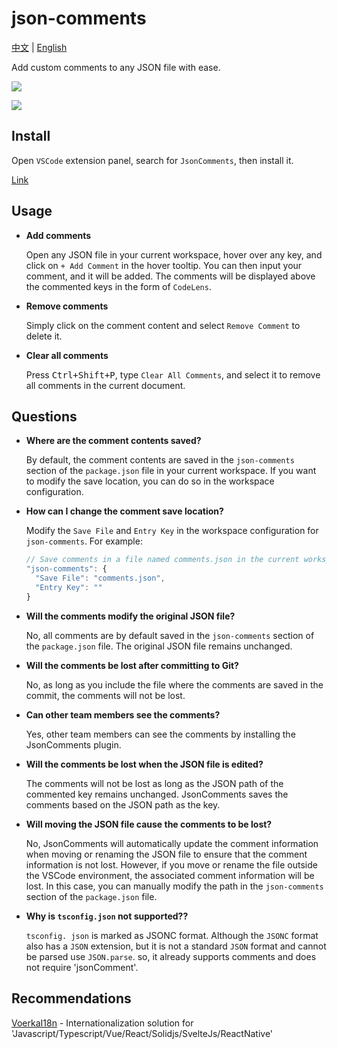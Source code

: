 # json-comments

[中文](./README_CN.md) | [English](./README.md) 

Add custom comments to any JSON file with ease.

![](./preview.gif)

![](./preview2.gif)

## Install

Open `VSCode` extension panel, search for `JsonComments`, then install it.

[Link](https://marketplace.visualstudio.com/items?itemName=wxzhang.json-comments&ssr=false#review-details)

## Usage

- **Add comments**

  Open any JSON file in your current workspace, hover over any key, and click on `+ Add Comment` in the hover tooltip. You can then input your comment, and it will be added. The comments will be displayed above the commented keys in the form of `CodeLens`.

- **Remove comments**

  Simply click on the comment content and select `Remove Comment` to delete it.

- **Clear all comments**

  Press <kbd>Ctrl+Shift+P</kbd>, type `Clear All Comments`, and select it to remove all comments in the current document.

## Questions

- **Where are the comment contents saved?**

  By default, the comment contents are saved in the `json-comments` section of the `package.json` file in your current workspace. If you want to modify the save location, you can do so in the workspace configuration.

- **How can I change the comment save location?**

  Modify the `Save File` and `Entry Key` in the workspace configuration for `json-comments`. For example:
 
  ```js
  // Save comments in a file named comments.json in the current workspace
  "json-comments": {    
    "Save File": "comments.json",    
    "Entry Key": ""
  }
  ```

- **Will the comments modify the original JSON file?**

  No, all comments are by default saved in the `json-comments` section of the `package.json` file. The original JSON file remains unchanged.

- **Will the comments be lost after committing to Git?**
  
  No, as long as you include the file where the comments are saved in the commit, the comments will not be lost.

- **Can other team members see the comments?**

  Yes, other team members can see the comments by installing the JsonComments plugin.

- **Will the comments be lost when the JSON file is edited?**

  The comments will not be lost as long as the JSON path of the commented key remains unchanged. JsonComments saves the comments based on the JSON path as the key.

- **Will moving the JSON file cause the comments to be lost?**

  No, JsonComments will automatically update the comment information when moving or renaming the JSON file to ensure that the comment information is not lost.
  However, if you move or rename the file outside the VSCode environment, the associated comment information will be lost. In this case, you can manually modify the path in the `json-comments` section of the `package.json` file.

- **Why is `tsconfig.json` not supported??**

  `tsconfig. json` is marked as JSONC format. Although the `JSONC` format also has a `JSON` extension, but it is not a standard `JSON` format and cannot be parsed use `JSON.parse`. so, it already supports comments and does not require 'jsonComment'.
  


## Recommendations

[VoerkaI18n](https://github.com/zhangfisher/voerka-i18n) - Internationalization solution for 'Javascript/Typescript/Vue/React/Solidjs/SvelteJs/ReactNative'






